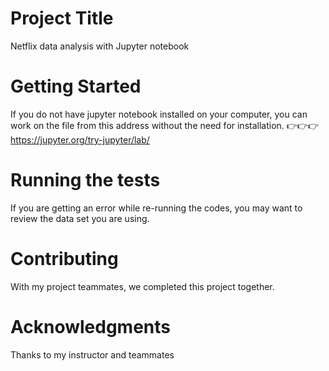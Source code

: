 # Project Title
Netflix data analysis with Jupyter notebook
# Getting Started
If you do not have jupyter notebook installed on your computer, you can work on the file from this address without the need for installation. 
👉👉👉 https://jupyter.org/try-jupyter/lab/
# Running the tests
If you are getting an error while re-running the codes, you may want to review the data set you are using.
# Contributing
With my project teammates, we completed this project together.
# Acknowledgments
Thanks to my instructor and teammates
